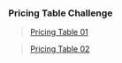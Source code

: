 ### Pricing Table Challenge

> [Pricing Table 01](https://cohort-one.vercel.app/01-pricing-table/index.html)

> [Pricing Table 02](https://cohort-one.vercel.app/02-pricing-table/index.html)